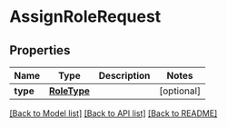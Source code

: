 # AssignRoleRequest

## Properties
Name | Type | Description | Notes
------------ | ------------- | ------------- | -------------
**type** | [**RoleType**](RoleType.md) |  | [optional] 

[[Back to Model list]](../README.md#documentation-for-models) [[Back to API list]](../README.md#documentation-for-api-endpoints) [[Back to README]](../README.md)

